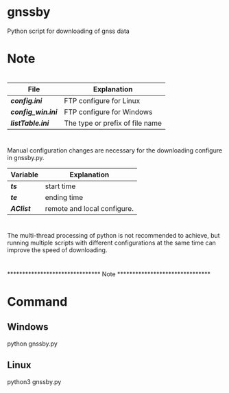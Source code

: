 # gnssby
Python script for downloading of gnss data 

#      Note     
#
|  File   | Explanation  |
|  ----  | ----  |
| ***config.ini***  | FTP configure for Linux |
| ***config_win.ini***  | FTP configure for Windows |
| ***listTable.ini***  | The type or prefix of file name |
                  

#

Manual configuration changes are necessary for the downloading configure in gnssby.py.

|  Variable   | Explanation  |
|  ----  | ----  |
| ***ts***  | start  time |
| ***te***  | ending time |
| ***AClist***  | remote and local configure. |


#

The multi-thread processing of python is not recommended to achieve, but 
running multiple scripts with different configurations at the same time can improve the speed of downloading.
#
*******************************      Note      *******************************

# Command
## Windows
python gnssby.py

## Linux
python3 gnssby.py
